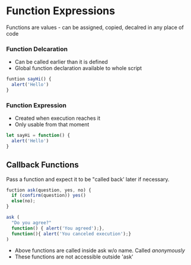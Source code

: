 # Function Expressions
Functions are values - can be assigned, copied, decalred in any place of code

### Function Delcaration
- Can be called earlier than it is defined
- Global function declaration available to whole script
```javascript 
funtion sayHi() {
  alert('Hello')
}
```
### Function Expression
- Created when execution reaches it 
- Only usable from that moment
```javascript 
let sayHi = function() {
  alert('Hello')
}
```

## Callback Functions
Pass a function and expect it to be "called back' later if necessary. 
```javascript 
fuction ask(question, yes, no) {
  if (confirm(question)) yes()
  else(no);
}

ask (
  "Do you agree?"
  function() { alert('You agreed');},
  function(){ alert('You canceled execution');}
)
```
- Above functions are called inside ask w/o name. Called *anonymously*
- These functions are not accessible outside 'ask'